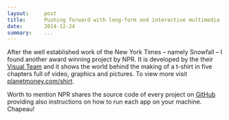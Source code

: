 ```yaml
---
layout:     post
title:      Pushing forward with long-form and interactive multimedia
date:       2014-12-24
summary:    ...
---
```


After the well established work of the New York Times – namely Snowfall – I found another award winning project by NPR. It is developed by the their [Visual Team](http://blog.apps.npr.org/) and it shows the world behind the making of a t-shirt in five chapters full of video, graphics and pictures. To view more visit [planetmoney.com/shirt](http://planetmoney.com/shirt).

Worth to mention NPR shares the source code of every project on [GitHub](https://github.com/nprapps) providing also instructions on how to run each app on your machine. Chapeau!